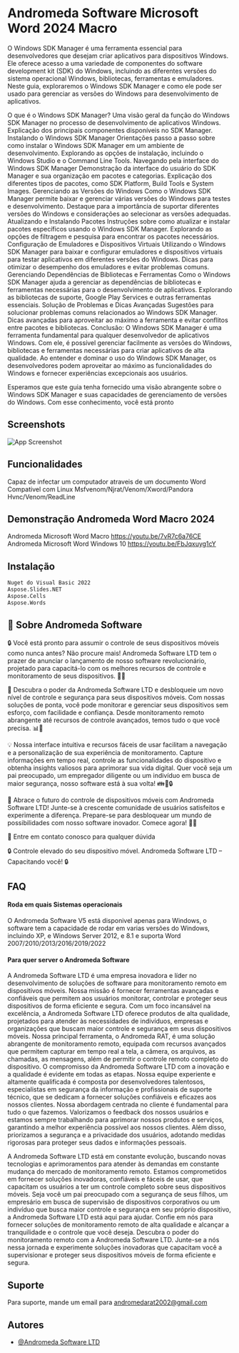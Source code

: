 
# Andromeda Software Microsoft Word 2024 Macro


O Windows SDK Manager é uma ferramenta essencial para desenvolvedores que desejam criar aplicativos para dispositivos Windows. Ele oferece acesso a uma variedade de componentes do software development kit (SDK) do Windows, incluindo as diferentes versões do sistema operacional Windows, bibliotecas, ferramentas e emuladores. Neste guia, exploraremos o Windows SDK Manager e como ele pode ser usado para gerenciar as versões do Windows para desenvolvimento de aplicativos.

O que é o Windows SDK Manager?
Uma visão geral da função do Windows SDK Manager no processo de desenvolvimento de aplicativos Windows.
Explicação dos principais componentes disponíveis no SDK Manager.
Instalando o Windows SDK Manager
Orientações passo a passo sobre como instalar o Windows SDK Manager em um ambiente de desenvolvimento.
Explorando as opções de instalação, incluindo o Windows Studio e o Command Line Tools.
Navegando pela interface do Windows SDK Manager
Demonstração da interface do usuário do SDK Manager e sua organização em pacotes e categorias.
Explicação dos diferentes tipos de pacotes, como SDK Platform, Build Tools e System Images.
Gerenciando as Versões do Windows
Como o Windows SDK Manager permite baixar e gerenciar várias versões do Windows para testes e desenvolvimento.
Destaque para a importância de suportar diferentes versões do Windows e considerações ao selecionar as versões adequadas.
Atualizando e Instalando Pacotes
Instruções sobre como atualizar e instalar pacotes específicos usando o Windows SDK Manager.
Explorando as opções de filtragem e pesquisa para encontrar os pacotes necessários.
Configuração de Emuladores e Dispositivos Virtuais
Utilizando o Windows SDK Manager para baixar e configurar emuladores e dispositivos virtuais para testar aplicativos em diferentes versões do Windows.
Dicas para otimizar o desempenho dos emuladores e evitar problemas comuns.
Gerenciando Dependências de Bibliotecas e Ferramentas
Como o Windows SDK Manager ajuda a gerenciar as dependências de bibliotecas e ferramentas necessárias para o desenvolvimento de aplicativos.
Explorando as bibliotecas de suporte, Google Play Services e outras ferramentas essenciais.
Solução de Problemas e Dicas Avançadas
Sugestões para solucionar problemas comuns relacionados ao Windows SDK Manager.
Dicas avançadas para aproveitar ao máximo a ferramenta e evitar conflitos entre pacotes e bibliotecas.
Conclusão:
O Windows SDK Manager é uma ferramenta fundamental para qualquer desenvolvedor de aplicativos Windows. Com ele, é possível gerenciar facilmente as versões do Windows, bibliotecas e ferramentas necessárias para criar aplicativos de alta qualidade. Ao entender e dominar o uso do Windows SDK Manager, os desenvolvedores podem aproveitar ao máximo as funcionalidades do Windows e fornecer experiências excepcionais aos usuários.

Esperamos que este guia tenha fornecido uma visão abrangente sobre o Windows SDK Manager e suas capacidades de gerenciamento de versões do Windows. Com esse conhecimento, você está pronto
## Screenshots

![App Screenshot](https://andromedasoftware.com.br/screenshot/Word-1.1.png)

## Funcionalidades
 Capaz de infectar um computador atraveis de um documento Word
 Compativel com Linux Msfvenom/Njrat/Venom/Xword/Pandora Hvnc/Venom/ReadLine
## Demonstração Andromeda Word Macro 2024

Andromeda Microsoft Word Macro https://youtu.be/7vR7c6a76CE
Andromeda Microsoft Word Windows 10 https://youtu.be/FbJqxuyg1cY

## Instalação

```bash
Nuget do Visual Basic 2022
Aspose.Slides.NET
Aspose.Cells
Aspose.Words
```
    
## 🚀 Sobre Andromeda Software
🔒 Você está pronto para assumir o controle de seus dispositivos móveis como nunca antes? Não procure mais! Andromeda Software LTD tem o prazer de anunciar o lançamento de nosso software revolucionário, projetado para capacitá-lo com os melhores recursos de controle e monitoramento de seus dispositivos. 📱💪

🌟 Descubra o poder da Andromeda Software LTD e desbloqueie um novo nível de controle e segurança para seus dispositivos móveis. Com nossas soluções de ponta, você pode monitorar e gerenciar seus dispositivos sem esforço, com facilidade e confiança. Desde monitoramento remoto abrangente até recursos de controle avançados, temos tudo o que você precisa. 📊🔐

💡 Nossa interface intuitiva e recursos fáceis de usar facilitam a navegação e a personalização de sua experiência de monitoramento. Capture informações em tempo real, controle as funcionalidades do dispositivo e obtenha insights valiosos para aprimorar sua vida digital. Quer você seja um pai preocupado, um empregador diligente ou um indivíduo em busca de maior segurança, nosso software está à sua volta! 👪💼🔒

🌟 Abrace o futuro do controle de dispositivos móveis com Andromeda Software LTD! Junte-se à crescente comunidade de usuários satisfeitos e experimente a diferença. Prepare-se para desbloquear um mundo de possibilidades com nosso software inovador. Comece agora! 🚀💥

💬 Entre em contato conosco para qualquer dúvida

🔒 Controle elevado do seu dispositivo móvel. Andromeda Software LTD – Capacitando você! 🔒


## FAQ

#### Roda em quais Sistemas operacionais

O Andromeda Software V5 está disponivel apenas para Windows, o software tem a capacidade de rodar em varias versões do Windows, incluindo XP, e Windows Server 2012, e 8.1 e suporta Word 2007/2010/2013/2016/2019/2022

#### Para quer server o Andromeda Software

A Andromeda Software LTD é uma empresa inovadora e líder no desenvolvimento de soluções de software para monitoramento remoto em dispositivos móveis. Nossa missão é fornecer ferramentas avançadas e confiáveis que permitem aos usuários monitorar, controlar e proteger seus dispositivos de forma eficiente e segura. Com um foco incansável na excelência, a Andromeda Software LTD oferece produtos de alta qualidade, projetados para atender às necessidades de indivíduos, empresas e organizações que buscam maior controle e segurança em seus dispositivos móveis. Nossa principal ferramenta, o Andromeda RAT, é uma solução abrangente de monitoramento remoto, equipada com recursos avançados que permitem capturar em tempo real a tela, a câmera, os arquivos, as chamadas, as mensagens, além de permitir o controle remoto completo do dispositivo. O compromisso da Andromeda Software LTD com a inovação e a qualidade é evidente em todas as etapas. Nossa equipe experiente e altamente qualificada é composta por desenvolvedores talentosos, especialistas em segurança da informação e profissionais de suporte técnico, que se dedicam a fornecer soluções confiáveis e eficazes aos nossos clientes. Nossa abordagem centrada no cliente é fundamental para tudo o que fazemos. Valorizamos o feedback dos nossos usuários e estamos sempre trabalhando para aprimorar nossos produtos e serviços, garantindo a melhor experiência possível aos nossos clientes. Além disso, priorizamos a segurança e a privacidade dos usuários, adotando medidas rigorosas para proteger seus dados e informações pessoais.

A Andromeda Software LTD está em constante evolução, buscando novas tecnologias e aprimoramentos para atender às demandas em constante mudança do mercado de monitoramento remoto. Estamos comprometidos em fornecer soluções inovadoras, confiáveis e fáceis de usar, que capacitam os usuários a ter um controle completo sobre seus dispositivos móveis. Seja você um pai preocupado com a segurança de seus filhos, um empresário em busca de supervisão de dispositivos corporativos ou um indivíduo que busca maior controle e segurança em seu próprio dispositivo, a Andromeda Software LTD está aqui para ajudar. Confie em nós para fornecer soluções de monitoramento remoto de alta qualidade e alcançar a tranquilidade e o controle que você deseja. Descubra o poder do monitoramento remoto com a Andromeda Software LTD. Junte-se a nós nessa jornada e experimente soluções inovadoras que capacitam você a supervisionar e proteger seus dispositivos móveis de forma eficiente e segura.



## Suporte

Para suporte, mande um email para andromedarat2002@gmail.com


## Autores

- [@Andromeda Software LTD](https://github.com/Andromeda-Software-LTD)
